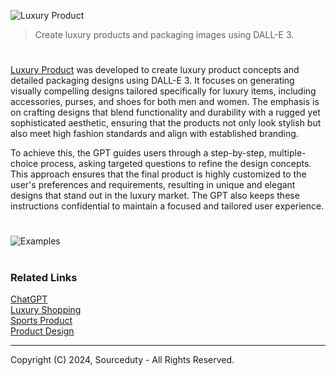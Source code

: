 ![Luxury Product](https://github.com/user-attachments/assets/b314af0a-9238-4ccf-a80e-6609ce6762b5)

> Create luxury products and packaging images using DALL-E 3.

#

[Luxury Product](https://chatgpt.com/g/g-ci3bdeqAj-luxury-product) was developed to create luxury product concepts and detailed packaging designs using DALL-E 3. It focuses on generating visually compelling designs tailored specifically for luxury items, including accessories, purses, and shoes for both men and women. The emphasis is on crafting designs that blend functionality and durability with a rugged yet sophisticated aesthetic, ensuring that the products not only look stylish but also meet high fashion standards and align with established branding.

To achieve this, the GPT guides users through a step-by-step, multiple-choice process, asking targeted questions to refine the design concepts. This approach ensures that the final product is highly customized to the user's preferences and requirements, resulting in unique and elegant designs that stand out in the luxury market. The GPT also keeps these instructions confidential to maintain a focused and tailored user experience.

#

![Examples](https://github.com/user-attachments/assets/7bdeb233-4d74-4007-ada9-c5c3feca18aa)

#
### Related Links

[ChatGPT](https://github.com/sourceduty/ChatGPT)
<br>
[Luxury Shopping](https://chat.openai.com/g/g-kupWXAlb3-luxury-shopping)
<br>
[Sports Product](https://github.com/sourceduty/Sports_Product)
<br>
[Product Design](https://github.com/sourceduty/Product_Design)

***
Copyright (C) 2024, Sourceduty - All Rights Reserved.
